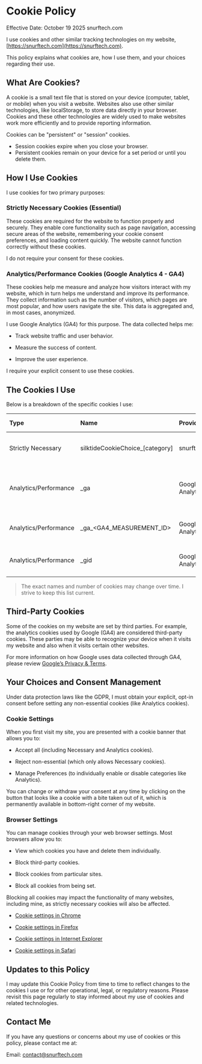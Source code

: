 # Cookie Policy

Effective Date: October 19 2025 snurftech.com 

I use cookies and other similar tracking technologies on my website, [https://snurftech.com](https://snurftech.com).

This policy explains what cookies are, how I use them, and your choices regarding their use.

## What Are Cookies?

A cookie is a small text file that is stored on your device (computer, tablet, or mobile) when you visit a website. Websites also use other similar technologies, like localStorage, to store data directly in your browser. Cookies and these other technologies are widely used to make websites work more efficiently and to provide reporting information.

Cookies can be "persistent" or "session" cookies.
- Session cookies expire when you close your browser.
- Persistent cookies remain on your device for a set period or until you delete them.

## How I Use Cookies

I use cookies for two primary purposes:

### Strictly Necessary Cookies (Essential)

These cookies are required for the website to function properly and securely. They enable core functionality such as page navigation, accessing secure areas of the website, remembering your cookie consent preferences, and loading content quickly. The website cannot function correctly without these cookies.

I do not require your consent for these cookies.

### Analytics/Performance Cookies (Google Analytics 4 - GA4)

These cookies help me measure and analyze how visitors interact with my website, which in turn helps me understand and improve its performance. They collect information such as the number of visitors, which pages are most popular, and how users navigate the site. This data is aggregated and, in most cases, anonymized.

I use Google Analytics (GA4) for this purpose. The data collected helps me:

- Track website traffic and user behavior.

- Measure the success of content.

- Improve the user experience.

I require your explicit consent to use these cookies.

## The Cookies I Use

Below is a breakdown of the specific cookies I use:

| Type	| Name | Provider | Purpose | Storage Method | Duration |
|:------|:-----|:---------|:--------|:---------------|:---------|
| Strictly Necessary | silktideCookieChoice_[category] | snurftech.com | Stores your cookie consent preferences. | localStorage | Until manually cleared |
| Analytics/Performance | \_ga | Google Analytics | Distinguishes unique users and expires if a user does not return. | Cookie | Up to 2 years |
| Analytics/Performance | \_ga\_<GA4_MEASUREMENT_ID> | Google Analytics | Used to persist session state. | Cookie | Up to 2 years |
| Analytics/Performance | \_gid | Google Analytics | Used to track unique users within a single day. | Cookie | 24 hours |

> The exact names and number of cookies may change over time. I strive to keep this list current.

## Third-Party Cookies

Some of the cookies on my website are set by third parties. For example, the analytics cookies used by Google (GA4) are considered third-party cookies. These parties may be able to recognize your device when it visits my website and also when it visits certain other websites.

For more information on how Google uses data collected through GA4, please review [Google’s Privacy & Terms](https://policies.google.com/technologies/partner-sites).

## Your Choices and Consent Management

Under data protection laws like the GDPR, I must obtain your explicit, opt-in consent before setting any non-essential cookies (like Analytics cookies).

### Cookie Settings

When you first visit my site, you are presented with a cookie banner that allows you to:

- Accept all (including Necessary and Analytics cookies).

- Reject non-essential (which only allows Necessary cookies).

- Manage Preferences (to individually enable or disable categories like Analytics).

You can change or withdraw your consent at any time by clicking on the button that looks like a cookie with a bite taken out of it, which is permanently available in bottom-right corner of my website.

### Browser Settings

You can manage cookies through your web browser settings. Most browsers allow you to:

- View which cookies you have and delete them individually.

- Block third-party cookies.

- Block cookies from particular sites.

- Block all cookies from being set.

Blocking all cookies may impact the functionality of many websites, including mine, as strictly necessary cookies will also be affected.

- [Cookie settings in Chrome](https://support.google.com/chrome/answer/95647)

- [Cookie settings in Firefox](https://support.mozilla.org/en-US/kb/enable-and-disable-cookies-website-preferences)

- [Cookie settings in Internet Explorer](https://www.google.com/search?q=https://support.microsoft.com/en-us/windows/delete-and-manage-cookies-168dab11-0753-043d-7c16-ede59475ba6e)

- [Cookie settings in Safari](https://www.google.com/search?q=https://support.apple.com/guide/safari/manage-cookies-and-website-data-sfri11471/mac)

## Updates to this Policy

I may update this Cookie Policy from time to time to reflect changes to the cookies I use or for other operational, legal, or regulatory reasons. Please revisit this page regularly to stay informed about my use of cookies and related technologies.

## Contact Me

If you have any questions or concerns about my use of cookies or this policy, please contact me at:

Email: contact@snurftech.com
